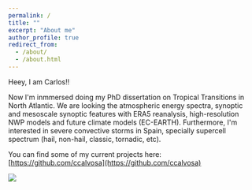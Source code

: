 ```yaml
---
permalink: /
title: ""
excerpt: "About me"
author_profile: true
redirect_from: 
  - /about/
  - /about.html
---
```



Heey, I am Carlos!!  

Now I'm inmmersed doing my PhD dissertation on Tropical Transitions in North Atlantic. We are looking the atmospheric energy spectra, synoptic and mesoscale synoptic features with ERA5 reanalysis, high-resolution NWP models and future climate models (EC-EARTH). Furthermore, I'm interested in severe convective storms in Spain, specially supercell spectrum (hail, non-hail, classic, tornadic, etc).

You can find some of my current projects here: [https://github.com/ccalvosa](https://github.com/ccalvosa)
  


![](http://ccalvosa.github.io/images/WTs_SPs.png)

